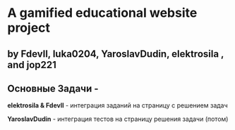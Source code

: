 # A gamified educational website project

## by Fdevll, luka0204, YaroslavDudin, elektrosila , and jop221


## Основные Задачи -

 **elektrosila & Fdevll** - интеграция заданий на страницу с решением задач

 **YaroslavDudin** - интеграция тестов на страницу решения задачи (потом)
